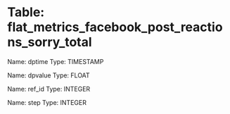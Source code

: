 Table: flat_metrics_facebook_post_reactions_sorry_total
=======================================================

Name: dptime
Type: TIMESTAMP

Name: dpvalue
Type: FLOAT

Name: ref_id
Type: INTEGER

Name: step
Type: INTEGER

